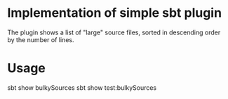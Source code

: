 # Implementation of simple sbt plugin

The plugin shows a list of "large" source files, sorted in descending order by the number of lines.

# Usage
sbt show bulkySources <threshold>
sbt show test:bulkySources <threshold>
